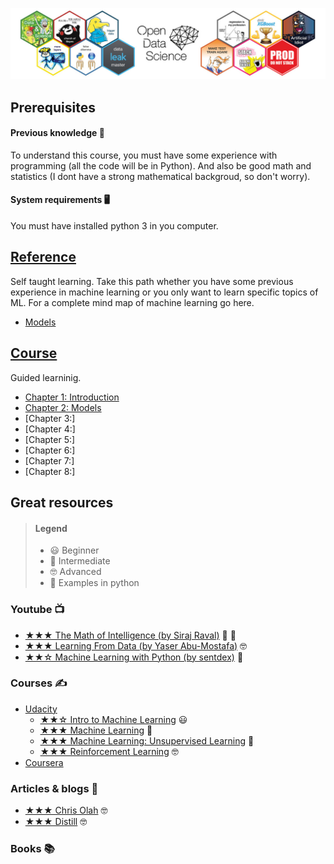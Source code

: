 ![title](posts/img/ods_title.jpg)


## Prerequisites

#### Previous knowledge 🤔

To understand this course, you must have some experience with programming (all the code will be in Python). And also be good math and statistics (I dont have a strong mathematical backgroud, so don't worry).

#### System requirements 🖥

You must have installed python 3 in you computer.

## [Reference](https://github.com/javiabellan/machine-learning/tree/master/reference)

Self taught learning. Take this path whether you have some previous experience in machine learning or you only want to learn specific topics of ML. For a complete mind map of machine learning go here.

 * [Models](https://github.com/javiabellan/machine-learning/tree/master/reference/models)

## [Course](https://github.com/javiabellan/machine-learning/tree/master/course)

Guided learninig.

 * [Chapter 1: Introduction](https://github.com/javiabellan/machine-learning/blob/master/course/chapter-1)
 * [Chapter 2: Models](https://github.com/javiabellan/machine-learning/blob/master/course/chapter-2)
 * [Chapter 3:]
 * [Chapter 4:]
 * [Chapter 5:]
 * [Chapter 6:]
 * [Chapter 7:]
 * [Chapter 8:]

## Great resources

> #### Legend
> * 😃 Beginner
> * 🤠 Intermediate
> * 🤓 Advanced
> * 🐍 Examples in python


### Youtube 📺

 * [★★★ The Math of Intelligence (by Siraj Raval)](https://www.youtube.com/playlist?list=PL2-dafEMk2A7mu0bSksCGMJEmeddU_H4D) 🤠 🐍
 * [★★★ Learning From Data (by Yaser Abu-Mostafa)](https://www.youtube.com/playlist?list=PLD63A284B7615313A) 🤓
 * [★★☆ Machine Learning with Python (by sentdex)](https://www.youtube.com/playlist?list=PLQVvvaa0QuDfKTOs3Keq_kaG2P55YRn5v) 🐍

### Courses ✍

 * [Udacity](https://www.udacity.com/courses/machine-learning)
   * [★★☆ Intro to Machine Learning](https://www.udacity.com/course/intro-to-machine-learning--ud120) 😃
   * [★★★ Machine Learning](https://www.udacity.com/course/machine-learning--ud262) 🤠
   * [★★★ Machine Learning: Unsupervised Learning](https://www.udacity.com/course/machine-learning-unsupervised-learning--ud741) 🤠
   * [★★★ Reinforcement Learning](https://www.udacity.com/course/reinforcement-learning--ud600) 🤓
 * [Coursera](https://www.coursera.org/learn/machine-learning)

### Articles & blogs 📰
 * [★★★ Chris Olah](http://colah.github.io) 🤓
 * [★★★ Distill](https://distill.pub) 🤓

### Books 📚
